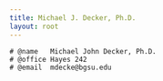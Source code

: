 ```yaml
---
title: Michael J. Decker, Ph.D.
layout: root
---
```


<div markdown="1" class="header">

<div markdown="1" class="contact">

	# @name   Michael John Decker, Ph.D.
	# @office Hayes 242
	# @email  mdecke@bgsu.edu

</div>

</div>
